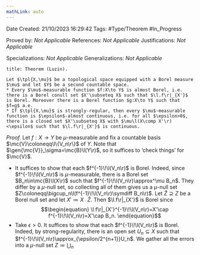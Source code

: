 ```yaml
---
mathLink: auto
---
```


<div class="topSpace"></div>

Date Created: 21/10/2023 16:29:42
Tags: #Type/Theorem #In_Progress

Proved by: <i>Not Applicable</i>
References: <i>Not Applicable</i>
Justifications: <i>Not Applicable</i>

Specializations: <i>Not Applicable</i>
Generalizations: <i>Not Applicable</i>

``` ad-Theorem
title: Theorem (Luzin).

Let $\tpl{X,\mu}$ be a topological space equipped with a Borel measure $\mu$ and let $Y$ be a second countable space.
* Every $\mu$-measurable function $f:X\to Y$ is almost Borel, i.e. there is a Borel conull set $X'\subseteq X$ such that $\l.f\r|_{X'}$ is Borel. Moreover there is a Borel function $g:X\to Y$ such that $f=g$ a.e.
* If $\tpl{X,\mu}$ is strongly-regular, then every $\mu$-measurable function is $\epsilon$-almost continuous, i.e. for all $\epsilon>0$, there is a closed set $X'\subseteq X$ with $\mu\l(X\comp X'\r)<\epsilon$ such that $\l.f\r|_{X'}$ is continuous.

```

<i>Proof.</i> Let $f:X\to Y$ be $\mu$-measurable and fix a countable basis $\mc{V}\coloneqq\l\{V_n\r\}$ of $Y$. Note that $\gen{\mc{V}}_\sigma=\mc{B}\l(Y\r)$, so it suffices to ‘check things’ for $\mc{V}$.
* It suffices to show that each $f^{-1}\!\l(V_n\r)$ is Borel. Indeed, since $f^{-1}\!\l(V_n\r)$ is $\mu$-measurable, there is a Borel set $B_n\in\mc{B}\l(X\r)$ such that $f^{-1}\!\l(V_n\r)\approx^\mu B_n$. They differ by a $\mu$-null set, so collecting all of them gives us a $\mu$-null set $Z\coloneqq\bigcup_n\l(f^{-1}\!\l(V_n\r)\symdiff B_n\r)$. Let $\hat{Z}\supseteq Z$ be a Borel null set and let $X'\coloneqq X\comp\hat{Z}$. Then $\l.f\r|_{X'}$ is Borel since
$$\begin{equation}
    \l.f\r|_{X'}^{-1}\!\l(V_n\r)=X'\cap f^{-1}\!\l(V_n\r)=X'\cap B_n.
\end{equation}$$
* Take $\epsilon>0$. It suffices to show that each $f^{-1}\!\l(V_n\r)$ is Borel. Indeed, by strong-regularity, there is an open set $U_n\subseteq X$ such that $f^{-1}\!\l(V_n\r)\approx_{\epsilon/2^{n+1}}U_n$. We gather all the errors into a $\mu$-null set $Z\coloneqq\bigcup_n$
